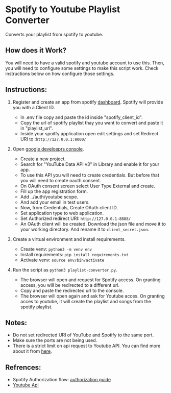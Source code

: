 # Spotify to Youtube Playlist Converter

Converts your playlist from spotify to youtube.

## How does it Work?
You will need to have a valid spotify and youtube account to use this. Then, you will need to configure some settings to make this script work.
Check instructions below on how configure those settings.

## Instructions:

1. Register and create an app from spotify [dashboard](https://developer.spotify.com/dashboard/). Spotify will provide you with a Client ID. 
    - In .env file copy and paste the id inside "spotify_client_id".
    - Copy the url of spotify playlist thay you want to convert and paste it in "playlist_url".
    - Inside your spoitfy application open edit settings and set Redirect URI to :```http://127.0.0.1:8000/```

2. Open [google develoeprs console](https://console.cloud.google.com/apis/credentials). 
    - Create a new project. 
    - Search for "YouTube Data API v3" in Library and enable it for your app.
    - To use this API you will need to create credentials. But before that you will need to create oauth consent.
    - On OAuth consent screen select User Type External and create.
    - Fill up the app registration form.
    - Add ../auth/youtube scope.
    - And add your email in test users.
    - Now, from Credentials, Create OAuth client ID.
    - Set application type to web application.
    - Set Authorized redirect URI: ```http://127.0.0.1:8888/```
    - An OAuth client will be created. Download the json file and move it to your working directory. And rename it to ```client_secret.json```.

3. Create a virtual environment and install requirements.
    - Create venv: ```python3 -m venv env```
    - Install requirements: ```pip install requirements.txt```
    - Activate venv: ```source env/bin/activate```
 
 4. Run the script as ```python3 playlist-converter.py```.
    - The browser will open and request for Spotify access. On granting access, you will be redirected to a different url. 
    - Copy and paste the redirected url to the console.
    - The browser will open again and ask for Youtube acces. On granting acces to youtube, it will create the playlist and songs from the spotify playlist.

## Notes:
 - Do not set redirected URI of YouTube and Spotify to the same port.
 - Make sure the ports are not being used. 
 - There is a strict limit on api request to Youtube API. You can find more about it from [here](https://developers.google.com/youtube/v3/getting-started#quota).

## Refrences:
- Spotify Authorization flow: [authorization guide](https://developer.spotify.com/documentation/general/guides/authorization-guide/
)
- [Youtube Api](https://developers.google.com/youtube/v3/getting-started)
